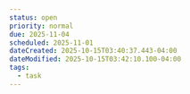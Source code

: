 ```yaml
---
status: open
priority: normal
due: 2025-11-04
scheduled: 2025-11-01
dateCreated: 2025-10-15T03:40:37.443-04:00
dateModified: 2025-10-15T03:42:10.100-04:00
tags:
  - task
---
```


